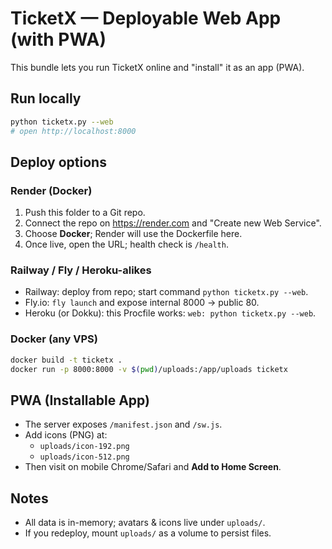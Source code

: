 # TicketX — Deployable Web App (with PWA)

This bundle lets you run TicketX online and "install" it as an app (PWA).

## Run locally

```bash
python ticketx.py --web
# open http://localhost:8000
```

## Deploy options

### Render (Docker)
1. Push this folder to a Git repo.
2. Connect the repo on https://render.com and "Create new Web Service".
3. Choose **Docker**; Render will use the Dockerfile here.
4. Once live, open the URL; health check is `/health`.

### Railway / Fly / Heroku-alikes
- Railway: deploy from repo; start command `python ticketx.py --web`.
- Fly.io: `fly launch` and expose internal 8000 -> public 80.
- Heroku (or Dokku): this Procfile works: `web: python ticketx.py --web`.

### Docker (any VPS)
```bash
docker build -t ticketx .
docker run -p 8000:8000 -v $(pwd)/uploads:/app/uploads ticketx
```

## PWA (Installable App)
- The server exposes `/manifest.json` and `/sw.js`.
- Add icons (PNG) at:
  - `uploads/icon-192.png`
  - `uploads/icon-512.png`
- Then visit on mobile Chrome/Safari and **Add to Home Screen**.

## Notes
- All data is in-memory; avatars & icons live under `uploads/`.
- If you redeploy, mount `uploads/` as a volume to persist files.
